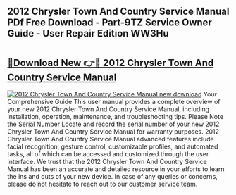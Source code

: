 ## 2012 Chrysler Town And Country Service Manual PDf Free Download - Part-9TZ Service Owner Guide - User Repair Edition WW3Hu

# <h2><a href="http://bc16824.oget.top/?id=2012+Chrysler+Town+And+Country+Service+Manual">🔗Download New 👉🔴 2012 Chrysler Town And Country Service Manual</a></h2>

[![2012 Chrysler Town And Country Service Manual new download](https://i.imgur.com/5g1atiW.png)](http://bc16824.oget.top/?id=2012+Chrysler+Town+And+Country+Service+Manual)
Your Comprehensive Guide This user manual provides a complete overview of your new 2012 Chrysler Town And Country Service Manual, including installation, operation, maintenance, and troubleshooting tips. Please Note the Serial Number Locate and record the serial number of your new 2012 Chrysler Town And Country Service Manual for warranty purposes. 2012 Chrysler Town And Country Service Manual advanced features include facial recognition, gesture control, customizable profiles, and automated tasks, all of which can be accessed and customized through the user interface. We trust that the 2012 Chrysler Town And Country Service Manual has been an accurate and detailed resource in your efforts to learn the ins and outs of your new device. In case of any queries or concerns, please do not hesitate to reach out to our customer service team.
